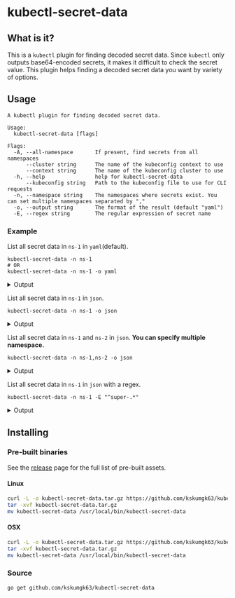 # kubectl-secret-data

## What is it?

This is a `kubectl` plugin for finding decoded secret data.
Since `kubectl` only outputs base64-encoded secrets, it makes it difficult to check the secret value.
This plugin helps finding a decoded secret data you want by variety of options.

## Usage

```
A kubectl plugin for finding decoded secret data.

Usage:
  kubectl-secret-data [flags]

Flags:
  -A, --all-namespace       If present, find secrets from all namespaces
      --cluster string      The name of the kubeconfig context to use
      --context string      The name of the kubeconfig cluster to use
  -h, --help                help for kubectl-secret-data
      --kubeconfig string   Path to the kubeconfig file to use for CLI requests
  -n, --namespace string    The namespaces where secrets exist. You can set multiple namespaces separated by ","
  -o, --output string       The format of the result (default "yaml")
  -E, --regex string        The regular expression of secret name
```

### Example

List all secret data in `ns-1` in `yaml`(default).

```shell
kubectl-secret-data -n ns-1
# OR
kubectl-secret-data -n ns-1 -o yaml
```

<details>
<summary>Output</summary>

```yaml
ns-1: # Namespace
  - private-data-a: # Secrete Name
      password: lkiugubau # Secret Data Key
      user: smith
  - private-data-b:
      password: hiahgeoawngleawngaw
      user: bob
  - super-private-data-a:
      password: hoge
      user: foo
  - super-private-data-b:
      password: fuga
      user: bar
```

</details>

List all secret data in `ns-1` in `json`.

```shell
kubectl-secret-data -n ns-1 -o json
```

<details>
<summary>Output</summary>

```json
{
  "ns-1": [
    {
      "private-data-a": {
        "password": "lkiugubau",
        "user": "smith"
      }
    },
    {
      "private-data-b": {
        "password": "hiahgeoawngleawngaw",
        "user": "bob"
      }
    },
    {
      "super-private-data-a": {
        "password": "hoge",
        "user": "foo"
      }
    },
    {
      "super-private-data-b": {
        "password": "fuga",
        "user": "bar"
      }
    }
  ]
}
```

</details>

List all secret data in `ns-1` and `ns-2` in `json`.
**You can specify multiple namespace.**

```shell
kubectl-secret-data -n ns-1,ns-2 -o json
```

<details>
<summary>Output</summary>

```json
{
  "ns-1": [
    {
      "private-data-a": {
        "password": "lkiugubau",
        "user": "smith"
      }
    },
    {
      "private-data-b": {
        "password": "hiahgeoawngleawngaw",
        "user": "bob"
      }
    },
    {
      "super-private-data-a": {
        "password": "hoge",
        "user": "foo"
      }
    },
    {
      "super-private-data-b": {
        "password": "fuga",
        "user": "bar"
      }
    }
  ],
  "ns-2": [
    {
      "important-value-x": {
        "password": "abcd",
        "user": "sam"
      }
    },
    {
      "important-value-y": {
        "password": "xyz",
        "user": "alice"
      }
    }
  ]
}
```

</details>

List all secret data in `ns-1` in `json` with a regex.

```shell
kubectl-secret-data -n ns-1 -E "^super-.*"
```

<details>
<summary>Output</summary>

```json
{
  "ns-1": [
    {
      "super-private-data-a": {
        "password": "hoge",
        "user": "foo"
      }
    },
    {
      "super-private-data-b": {
        "password": "fuga",
        "user": "bar"
      }
    }
  ]
}
```

</details>

## Installing

### Pre-built binaries

See the [release](https://github.com/kskumgk63/kubectl-secret-data/releases) page for the full list of pre-built assets.

#### Linux

```bash
curl -L -o kubectl-secret-data.tar.gz https://github.com/kskumgk63/kubectl-secret-data/releases/download/v0.1.0/kubectl-secret-data_0.1.0_Linux_arm64.tar.gz
tar -xvf kubectl-secret-data.tar.gz
mv kubectl-secret-data /usr/local/bin/kubectl-secret-data
```

#### OSX

```bash
curl -L -o kubectl-secret-data.tar.gz https://github.com/kskumgk63/kubectl-secret-data/releases/download/v0.1.0/kubectl-secret-data_0.1.0_Darwin_arm64.tar.gz
tar -xvf kubectl-secret-data.tar.gz
mv kubectl-secret-data /usr/local/bin/kubectl-secret-data
```

### Source

```
go get github.com/kskumgk63/kubectl-secret-data
```

